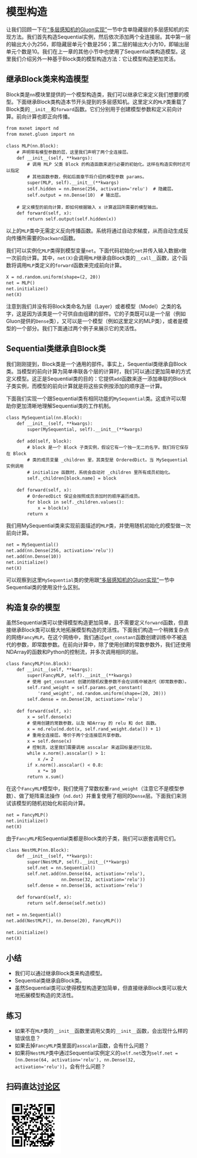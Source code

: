 # 模型构造

让我们回顾一下在[“多层感知机的Gluon实现”](../chapter_deep-learning-basics/mlp-gluon.md)一节中含单隐藏层的多层感知机的实现方法。我们首先构造Sequential实例，然后依次添加两个全连接层。其中第一层的输出大小为256，即隐藏层单元个数是256；第二层的输出大小为10，即输出层单元个数是10。我们在上一章的其他小节中也使用了Sequential类构造模型。这里我们介绍另外一种基于Block类的模型构造方法：它让模型构造更加灵活。


## 继承Block类来构造模型

Block类是`nn`模块里提供的一个模型构造类，我们可以继承它来定义我们想要的模型。下面继承Block类构造本节开头提到的多层感知机。这里定义的`MLP`类重载了Block类的`__init__`和`forward`函数。它们分别用于创建模型参数和定义前向计算。前向计算也即正向传播。

```{.python .input  n=1}
from mxnet import nd
from mxnet.gluon import nn

class MLP(nn.Block):
    # 声明带有模型参数的层，这里我们声明了两个全连接层。
    def __init__(self, **kwargs):
        # 调用 MLP 父类 Block 的构造函数来进行必要的初始化。这样在构造实例时还可以指定
        # 其他函数参数，例如后面章节将介绍的模型参数 params。
        super(MLP, self).__init__(**kwargs)
        self.hidden = nn.Dense(256, activation='relu')  # 隐藏层。
        self.output = nn.Dense(10)  # 输出层。

    # 定义模型的前向计算，即如何根据输入 x 计算返回所需要的模型输出。
    def forward(self, x):
        return self.output(self.hidden(x))
```

以上的`MLP`类中无需定义反向传播函数。系统将通过自动求梯度，从而自动生成反向传播所需要的`backward`函数。

我们可以实例化`MLP`类得到模型变量`net`。下面代码初始化`net`并传入输入数据`X`做一次前向计算。其中，`net(X)`会调用`MLP`继承自Block类的`__call__`函数，这个函数将调用`MLP`类定义的`forward`函数来完成前向计算。

```{.python .input  n=2}
X = nd.random.uniform(shape=(2, 20))
net = MLP()
net.initialize()
net(X)
```

注意到我们并没有将Block类命名为层（Layer）或者模型（Model）之类的名字，这是因为该类是一个可供自由组建的部件。它的子类既可以是一个层（例如Gluon提供的`Dense`类），又可以是一个模型（例如这里定义的MLP类），或者是模型的一个部分。我们下面通过两个例子来展示它的灵活性。

## Sequential类继承自Block类

我们刚刚提到，Block类是一个通用的部件。事实上，Sequential类继承自Block类。当模型的前向计算为简单串联各个层的计算时，我们可以通过更加简单的方式定义模型。这正是Sequential类的目的：它提供`add`函数来逐一添加串联的Block子类实例，而模型的前向计算就是将这些实例按添加的顺序逐一计算。

下面我们实现一个跟Sequential类有相同功能的`MySequential`类。这或许可以帮助你更加清晰地理解Sequential类的工作机制。

```{.python .input  n=3}
class MySequential(nn.Block):
    def __init__(self, **kwargs):
        super(MySequential, self).__init__(**kwargs)

    def add(self, block):
        # block 是一个 Block 子类实例，假设它有一个独一无二的名字。我们将它保存在 Block
        # 类的成员变量 _children 里，其类型是 OrderedDict。当 MySequential 实例调用
        # initialize 函数时，系统会自动对 _children 里所有成员初始化。
        self._children[block.name] = block

    def forward(self, x):
        # OrderedDict 保证会按照成员添加时的顺序遍历成员。
        for block in self._children.values():
            x = block(x)
        return x
```

我们用MySequential类来实现前面描述的`MLP`类，并使用随机初始化的模型做一次前向计算。

```{.python .input  n=4}
net = MySequential()
net.add(nn.Dense(256, activation='relu'))
net.add(nn.Dense(10))
net.initialize()
net(X)
```

可以观察到这里`MySequential`类的使用跟[“多层感知机的Gluon实现”](../chapter_deep-learning-basics/mlp-gluon.md)一节中Sequential类的使用没什么区别。


## 构造复杂的模型

虽然Sequential类可以使得模型构造更加简单，且不需要定义`forward`函数，但直接继承Block类可以极大地拓展模型构造的灵活性。下面我们构造一个稍微复杂点的网络`FancyMLP`。在这个网络中，我们通过`get_constant`函数创建训练中不被迭代的参数，即常数参数。在前向计算中，除了使用创建的常数参数外，我们还使用NDArray的函数和Python的控制流，并多次调用相同的层。

```{.python .input  n=5}
class FancyMLP(nn.Block):
    def __init__(self, **kwargs):
        super(FancyMLP, self).__init__(**kwargs)
        # 使用 get_constant 创建的随机权重参数不会在训练中被迭代（即常数参数）。
        self.rand_weight = self.params.get_constant(
            'rand_weight', nd.random.uniform(shape=(20, 20)))
        self.dense = nn.Dense(20, activation='relu')

    def forward(self, x):
        x = self.dense(x)
        # 使用创建的常数参数，以及 NDArray 的 relu 和 dot 函数。
        x = nd.relu(nd.dot(x, self.rand_weight.data()) + 1)
        # 重用全连接层。等价于两个全连接层共享参数。
        x = self.dense(x)
        # 控制流，这里我们需要调用 asscalar 来返回标量进行比较。
        while x.norm().asscalar() > 1:
            x /= 2
        if x.norm().asscalar() < 0.8:
            x *= 10
        return x.sum()
```

在这个`FancyMLP`模型中，我们使用了常数权重`rand_weight`（注意它不是模型参数）、做了矩阵乘法操作（`nd.dot`）并重复使用了相同的`Dense`层。下面我们来测试该模型的随机初始化和前向计算。

```{.python .input  n=6}
net = FancyMLP()
net.initialize()
net(X)
```

由于`FancyMLP`和Sequential类都是Block类的子类，我们可以嵌套调用它们。

```{.python .input  n=7}
class NestMLP(nn.Block):
    def __init__(self, **kwargs):
        super(NestMLP, self).__init__(**kwargs)
        self.net = nn.Sequential()
        self.net.add(nn.Dense(64, activation='relu'),
                     nn.Dense(32, activation='relu'))
        self.dense = nn.Dense(16, activation='relu')

    def forward(self, x):
        return self.dense(self.net(x))

net = nn.Sequential()
net.add(NestMLP(), nn.Dense(20), FancyMLP())

net.initialize()
net(X)
```

## 小结

* 我们可以通过继承Block类来构造模型。
* Sequential类继承自Block类。
* 虽然Sequential类可以使得模型构造更加简单，但直接继承Block类可以极大地拓展模型构造的灵活性。


## 练习

* 如果不在`MLP`类的`__init__`函数里调用父类的`__init__`函数，会出现什么样的错误信息？
* 如果去掉`FancyMLP`类里面的`asscalar`函数，会有什么问题？
* 如果将`NestMLP`类中通过Sequential实例定义的`self.net`改为`self.net = [nn.Dense(64, activation='relu'), nn.Dense(32, activation='relu')]`，会有什么问题？


## 扫码直达[讨论区](https://discuss.gluon.ai/t/topic/986)


![](../img/qr_model-construction.svg)

